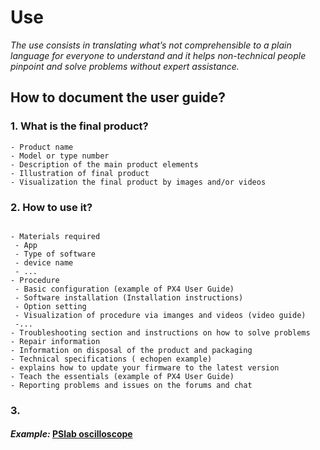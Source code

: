# **Use**

*The use consists in translating what’s not comprehensible to a plain language for everyone to understand and  it helps non-technical people pinpoint and solve problems without expert assistance.*

## **How to document the user guide?**

### **1. What is the final product?** 

 ```
- Product name
- Model or type number
- Description of the main product elements
- Illustration of final product
- Visualization the final product by images and/or videos
  ```
### **2. How to use it?** 

 ```
  
- Materials required
  - App
  - Type of software
  - device name
  - ...
- Procedure
  - Basic configuration (example of PX4 User Guide) 
  - Software installation (Installation instructions)
  - Option setting
  - Visualization of procedure via imanges and videos (video guide)
  -...
- Troubleshooting section and instructions on how to solve problems
- Repair information
- Information on disposal of the product and packaging
- Technical specifications ( echopen example)
- explains how to update your firmware to the latest version
- Teach the essentials (example of PX4 User Guide)
- Reporting problems and issues on the forums and chat
  ```
 
   ### **3.**
   
 #### *Example:* [PSlab oscilloscope](https://docs.pslab.io/tutorials/oscilloscope.html#tutorials-oscilloscope--page-root) 
  

